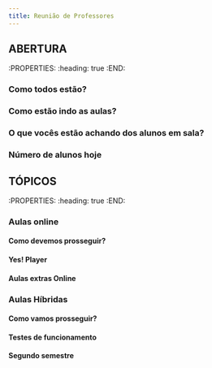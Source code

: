 ```yaml
---
title: Reunião de Professores
---
```


## **ABERTURA**
:PROPERTIES:
:heading: true
:END:
### Como todos estão?
### Como estão indo as aulas?
### O que vocês estão achando dos alunos em sala?
### Número de alunos hoje
## **TÓPICOS**
:PROPERTIES:
:heading: true
:END:
### **Aulas online**
#### Como devemos prosseguir?
#### Yes! Player
#### Aulas extras Online
### **Aulas Híbridas**
#### Como vamos prosseguir?
#### Testes de funcionamento
#### Segundo semestre
